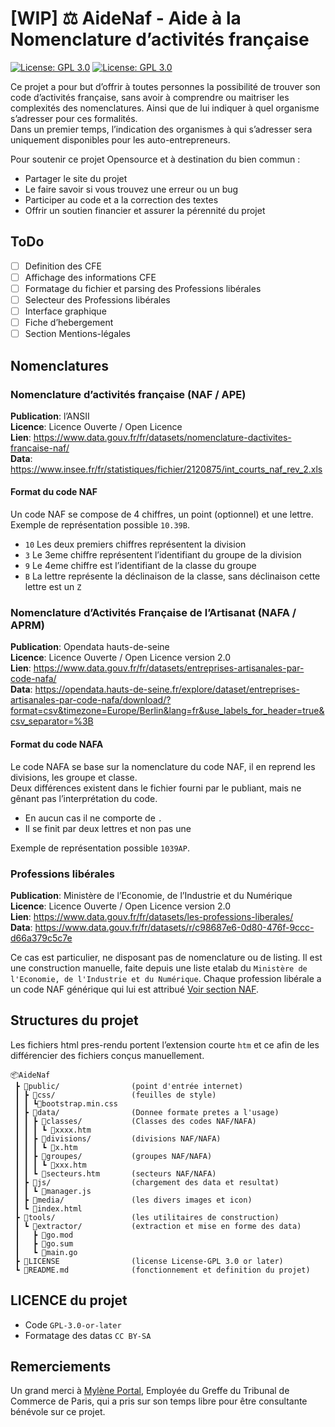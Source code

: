#  [WIP] ⚖️ AideNaf - Aide à la Nomenclature d’activités française

[![License: GPL 3.0](https://img.shields.io/badge/Pull_request-Open-green.svg?style=flat-square)](https://www.gnu.org/licenses/gpl-3.0.html)
[![License: GPL 3.0](https://img.shields.io/badge/License-GPL_3.0_or_later-blue.svg?style=flat-square)](https://www.gnu.org/licenses/gpl-3.0.html)

Ce projet a pour but d’offrir à toutes personnes la possibilité de trouver son code d’activités française, sans avoir à comprendre ou maitriser les complexités des nomenclatures. Ainsi que de lui indiquer à quel organisme s’adresser pour ces formalités.    
Dans un premier temps, l’indication des organismes à qui s’adresser sera uniquement disponibles pour les auto-entrepreneurs.    

Pour soutenir ce projet Opensource et à destination du bien commun :
- Partager le site du projet
- Le faire savoir si vous trouvez une erreur ou un bug
- Participer au code et a la correction des textes
- Offrir un soutien financier et assurer la pérennité du projet

## ToDo
- [ ] Definition des CFE
- [ ] Affichage des informations CFE
- [ ] Formatage du fichier et parsing des Professions libérales
- [ ] Selecteur des Professions libérales
- [ ] Interface graphique
- [ ] Fiche d’hebergement
- [ ] Section Mentions-légales

## Nomenclatures 
### Nomenclature d’activités française (NAF / APE) 
**Publication**: l’ANSII     
**Licence**: Licence Ouverte / Open Licence     
**Lien**: https://www.data.gouv.fr/fr/datasets/nomenclature-dactivites-francaise-naf/   
**Data**: https://www.insee.fr/fr/statistiques/fichier/2120875/int_courts_naf_rev_2.xls    

#### Format du code NAF
Un code NAF se compose de 4 chiffres, un point (optionnel) et une lettre.  
Exemple de représentation possible `10.39B`.    
- `10` Les deux premiers chiffres représentent la division
- `3`  Le 3eme chiffre représentent l’identifiant du groupe de la division
- `9`  Le 4eme chiffre est l’identifiant de la classe du groupe
- `B`  La lettre représente la déclinaison de la classe, sans déclinaison cette lettre est un `Z`

### Nomenclature d’Activités Française de l’Artisanat (NAFA / APRM)
**Publication**: Opendata hauts-de-seine     
**Licence**: Licence Ouverte / Open Licence version 2.0     
**Lien**: https://www.data.gouv.fr/fr/datasets/entreprises-artisanales-par-code-nafa/       
**Data**: https://opendata.hauts-de-seine.fr/explore/dataset/entreprises-artisanales-par-code-nafa/download/?format=csv&timezone=Europe/Berlin&lang=fr&use_labels_for_header=true&csv_separator=%3B       

#### Format du code NAFA
Le code NAFA se base sur la nomenclature du code NAF, il en reprend les divisions, les groupe et classe.    
Deux différences existent dans le fichier fourni par le publiant, mais ne gênant pas l’interprétation du code.
- En aucun cas il ne comporte de `.`
- Il se finit par deux lettres et non pas une

Exemple de représentation possible `1039AP`.    

### Professions libérales      
**Publication**: Ministère de l’Economie, de l’Industrie et du Numérique  
**Licence**: Licence Ouverte / Open Licence version 2.0      
**Lien**: https://www.data.gouv.fr/fr/datasets/les-professions-liberales/       
**Data**: https://www.data.gouv.fr/fr/datasets/r/c98687e6-0d80-476f-9ccc-d66a379c5c7e       

Ce cas est particulier, ne disposant pas de nomenclature ou de listing. Il est une construction manuelle, faite depuis une liste etalab du `Ministère de l'Economie, de l'Industrie et du Numérique`. Chaque profession libérale a un code NAF générique qui lui est attribué [Voir section NAF](#nomenclature-dactivités-française-naf-ape).   

## Structures du projet
Les fichiers html pres-rendu portent l’extension courte `htm` 
et ce afin de les différencier des fichiers conçus manuellement.
```
📦AideNaf
 ┣ 📂public/                (point d'entrée internet)
 ┃ ┣ 📂css/                 (feuilles de style)
 ┃ ┃ ┗📄bootstrap.min.css
 ┃ ┣ 📂data/                (Donnee formate pretes a l'usage)
 ┃ ┃ ┣ 📂classes/           (Classes des codes NAF/NAFA)
 ┃ ┃ ┃ ┗ 📄xxxx.htm
 ┃ ┃ ┣ 📂divisions/         (divisions NAF/NAFA)
 ┃ ┃ ┃ ┗ 📄x.htm
 ┃ ┃ ┣ 📂groupes/           (groupes NAF/NAFA)
 ┃ ┃ ┃ ┗ 📄xxx.htm
 ┃ ┃ ┗ 📄secteurs.htm       (secteurs NAF/NAFA)
 ┃ ┣ 📂js/                  (chargement des data et resultat)
 ┃ ┃ ┗ 📄manager.js
 ┃ ┣ 📂media/               (les divers images et icon)
 ┃ ┗ 📄index.html
 ┣ 📂tools/                 (les utilitaires de construction)
 ┃ ┗ 📂extractor/           (extraction et mise en forme des data)
 ┃   ┣ 📄go.mod
 ┃   ┣ 📄go.sum
 ┃   ┗ 📄main.go
 ┣ 📄LICENSE                (license License-GPL 3.0 or later)
 ┗ 📄README.md              (fonctionnement et definition du projet)
```

## LICENCE du projet
- Code `GPL-3.0-or-later`
- Formatage des datas `CC BY-SA`

## Remerciements
Un grand merci à [Mylène Portal](https://www.linkedin.com/in/mylene-p-906113196/), Employée du  Greffe du Tribunal de Commerce de Paris, qui a pris sur son temps libre pour être consultante bénévole sur ce projet.